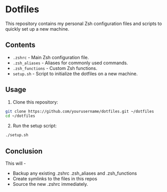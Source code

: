 # Dotfiles

This repository contains my personal Zsh configuration files and scripts to quickly set up a new machine.

## Contents

- `.zshrc` - Main Zsh configuration file.
- `.zsh_aliases` - Aliases for commonly used commands.
- `.zsh_functions` - Custom Zsh functions.
- `setup.sh` - Script to initialize the dotfiles on a new machine.

## Usage

1. Clone this repository:
```bash
git clone https://github.com/yourusername/dotfiles.git ~/dotfiles
cd ~/dotfiles
```
2. Run the setup script:
```bash
./setup.sh
```

## Conclusion

This will -

- Backup any existing .zshrc .zsh_aliases and .zsh_functions
- Create symlinks to the files in this repos
- Source the new .zshrc immediately.